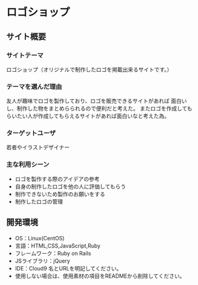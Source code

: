 # ロゴショップ

## サイト概要
### サイトテーマ
ロゴショップ（オリジナルで制作したロゴを掲載出来るサイトです。）

### テーマを選んだ理由
友人が趣味でロゴを製作しており、ロゴを販売できるサイトがあれば 面白いし、制作した物をまとめらられるので便利だと考えた。
またロゴを作成してもらいたい人が作成してもらえるサイトがあれば面白いなと考えた為。

### ターゲットユーザ
若者やイラストデザイナー

### 主な利用シーン
- ロゴを製作する際のアイデアの参考
- 自身の制作したロゴを他の人に評価してもらう
- 制作できないため製作のお願いをする
- 制作したロゴの管理


## 開発環境
- OS：Linux(CentOS)
- 言語：HTML,CSS,JavaScript,Ruby
- フレームワーク：Ruby on Rails
- JSライブラリ：jQuery
- IDE：Cloud9
名とURLを明記してください。
- 使用しない場合は、使用素材の項目をREADMEから削除してください。